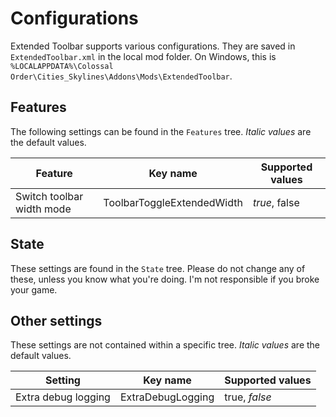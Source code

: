 # Configurations

Extended Toolbar supports various configurations. They are saved in
`ExtendedToolbar.xml` in the
local mod folder. On Windows, this is
`%LOCALAPPDATA%\Colossal Order\Cities_Skylines\Addons\Mods\ExtendedToolbar`.

## Features
The following settings can be found in the `Features` tree. *Italic values* are
the default values.

 Feature                   | Key name                   | Supported values
 ------------------------- | -------------------------- | ----------------
 Switch toolbar width mode | ToolbarToggleExtendedWidth | *true*, false

## State
These settings are found in the `State` tree. Please do not change any of these,
unless you know what you're doing. I'm not responsible if you broke your game.

## Other settings
These settings are not contained within a specific tree. *Italic values* are the
default values.

 Setting             | Key name          | Supported values
 ------------------- | ----------------- | ----------------
 Extra debug logging | ExtraDebugLogging | true, *false*
